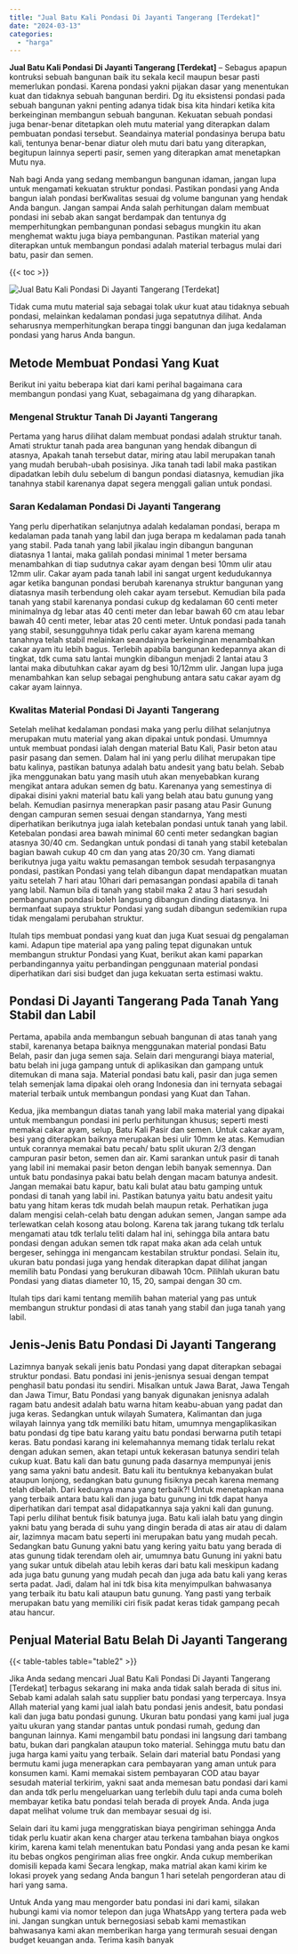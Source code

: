 ```yaml
---
title: "Jual Batu Kali Pondasi Di Jayanti Tangerang [Terdekat]"
date: "2024-03-13"
categories: 
  - "harga"
---
```


**Jual Batu Kali Pondasi Di Jayanti Tangerang \[Terdekat\]** – Sebagus apapun kontruksi sebuah bangunan baik itu sekala kecil maupun besar pasti memerlukan pondasi. Karena pondasi yakni pijakan dasar yang menentukan kuat dan tidaknya sebuah bangunan berdiri. Dg itu eksistensi pondasi pada sebuah bangunan yakni penting adanya tidak bisa kita hindari ketika kita berkeinginan membangun sebuah bangunan. Kekuatan sebuah pondasi juga benar-benar ditetapkan oleh mutu material yang diterapkan dalam pembuatan pondasi tersebut. Seandainya material pondasinya berupa batu kali, tentunya benar-benar diatur oleh mutu dari batu yang diterapkan, begitupun lainnya seperti pasir, semen yang diterapkan amat menetapkan Mutu nya.

Nah bagi Anda yang sedang membangun bangunan idaman, jangan lupa untuk mengamati kekuatan struktur pondasi. Pastikan pondasi yang Anda bangun ialah pondasi berKwalitas sesuai dg volume bangunan yang hendak Anda bangun. Jangan sampai Anda salah perhitungan dalam membuat pondasi ini sebab akan sangat berdampak dan tentunya dg memperhitungkan pembangunan pondasi sebagus mungkin itu akan menghemat waktu juga biaya pembangunan. Pastikan material yang diterapkan untuk membangun pondasi adalah material terbagus mulai dari batu, pasir dan semen.

{{< toc >}}

![Jual Batu Kali Pondasi Di Jayanti Tangerang [Terdekat]](/images/jual-batu-kali-27.png)

Tidak cuma mutu material saja sebagai tolak ukur kuat atau tidaknya sebuah pondasi, melainkan kedalaman pondasi juga sepatutnya dilihat. Anda seharusnya memperhitungkan berapa tinggi bangunan dan juga kedalaman pondasi yang harus Anda bangun.

## Metode Membuat Pondasi Yang Kuat

Berikut ini yaitu beberapa kiat dari kami perihal bagaimana cara membangun pondasi yang Kuat, sebagaimana dg yang diharapkan.

### Mengenal Struktur Tanah Di Jayanti Tangerang

Pertama yang harus dilihat dalam membuat pondasi adalah struktur tanah. Amati struktur tanah pada area bangunan yang hendak dibangun di atasnya, Apakah tanah tersebut datar, miring atau labil merupakan tanah yang mudah berubah-ubah posisinya. Jika tanah tadi labil maka pastikan dipadatkan lebih dulu sebelum di bangun pondasi diatasnya, kemudian jika tanahnya stabil karenanya dapat segera menggali galian untuk pondasi.

### Saran Kedalaman Pondasi Di Jayanti Tangerang

Yang perlu diperhatikan selanjutnya adalah kedalaman pondasi, berapa m kedalaman pada tanah yang labil dan juga berapa m kedalaman pada tanah yang stabil. Pada tanah yang labil jikalau ingin dibangun bangunan diatasnya 1 lantai, maka galilah pondasi minimal 1 meter bersama menambahkan di tiap sudutnya cakar ayam dengan besi 10mm ulir atau 12mm ulir. Cakar ayam pada tanah labil ini sangat urgent kedudukannya agar ketika bangunan pondasi berubah karenanya struktur bangunan yang diatasnya masih terbendung oleh cakar ayam tersebut. Kemudian bila pada tanah yang stabil karenanya pondasi cukup dg kedalaman 60 centi meter minimalnya dg lebar atas 40 centi meter dan lebar bawah 60 cm atau lebar bawah 40 centi meter, lebar atas 20 centi meter. Untuk pondasi pada tanah yang stabil, sesungguhnya tidak perlu cakar ayam karena memang tanahnya telah stabil melainkan seandainya berkeinginan menambahkan cakar ayam itu lebih bagus. Terlebih apabila bangunan kedepannya akan di tingkat, tdk cuma satu lantai mungkin dibangun menjadi 2 lantai atau 3 lantai maka dibutuhkan cakar ayam dg besi 10/12mm ulir. Jangan lupa juga menambahkan kan selup sebagai penghubung antara satu cakar ayam dg cakar ayam lainnya.

### Kwalitas Material Pondasi Di Jayanti Tangerang

Setelah melihat kedalaman pondasi maka yang perlu dilihat selanjutnya merupakan mutu material yang akan dipakai untuk pondasi. Umumnya untuk membuat pondasi ialah dengan material Batu Kali, Pasir beton atau pasir pasang dan semen. Dalam hal ini yang perlu dilihat merupakan tipe batu kalinya, pastikan batunya adalah batu andesit yang batu belah. Sebab jika menggunakan batu yang masih utuh akan menyebabkan kurang mengikat antara adukan semen dg batu. Karenanya yang semestinya di dipakai disini yakni material batu kali yang belah atau batu gunung yang belah. Kemudian pasirnya menerapkan pasir pasang atau Pasir Gunung dengan campuran semen sesuai dengan standarnya, Yang mesti diperhatikan berikutnya juga ialah ketebalan pondasi untuk tanah yang labil. Ketebalan pondasi area bawah minimal 60 centi meter sedangkan bagian atasnya 30/40 cm. Sedangkan untuk pondasi di tanah yang stabil ketebalan bagian bawah cukup 40 cm dan yang atas 20/30 cm. Yang diamati berikutnya juga yaitu waktu pemasangan tembok sesudah terpasangnya pondasi, pastikan Pondasi yang telah dibangun dapat mendapatkan muatan yaitu setelah 7 hari atau 10hari dari pemasangan pondasi apabila di tanah yang labil. Namun bila di tanah yang stabil maka 2 atau 3 hari sesudah pembangunan pondasi boleh langsung dibangun dinding diatasnya. Ini bermanfaat supaya struktur Pondasi yang sudah dibangun sedemikian rupa tidak mengalami perubahan struktur.

Itulah tips membuat pondasi yang kuat dan juga Kuat sesuai dg pengalaman kami. Adapun tipe material apa yang paling tepat digunakan untuk membangun struktur Pondasi yang Kuat, berikut akan kami paparkan perbandingannya yaitu perbandingan penggunaan material pondasi diperhatikan dari sisi budget dan juga kekuatan serta estimasi waktu.

## Pondasi Di Jayanti Tangerang Pada Tanah Yang Stabil dan Labil

Pertama, apabila anda membangun sebuah bangunan di atas tanah yang stabil, karenanya betapa baiknya menggunakan material pondasi Batu Belah, pasir dan juga semen saja. Selain dari mengurangi biaya material, batu belah ini juga gampang untuk di aplikasikan dan gampang untuk ditemukan di mana saja. Material pondasi batu kali, pasir dan juga semen telah semenjak lama dipakai oleh orang Indonesia dan ini ternyata sebagai material terbaik untuk membangun pondasi yang Kuat dan Tahan.

Kedua, jika membangun diatas tanah yang labil maka material yang dipakai untuk membangun pondasi ini perlu perhitungan khusus; seperti mesti memakai cakar ayam, selup, Batu Kali Pasir dan semen. Untuk cakar ayam, besi yang diterapkan baiknya merupakan besi ulir 10mm ke atas. Kemudian untuk corannya memakai batu pecah/ batu split ukuran 2/3 dengan campuran pasir beton, semen dan air. Kami sarankan untuk pasir di tanah yang labil ini memakai pasir beton dengan lebih banyak semennya. Dan untuk batu pondasinya pakai batu belah dengan macam batunya andesit. Jangan memakai batu kapur, batu kali bulat atau batu gamping untuk pondasi di tanah yang labil ini. Pastikan batunya yaitu batu andesit yaitu batu yang hitam keras tdk mudah belah maupun retak. Perhatikan juga dalam mengisi celah-celah batu dengan adukan semen, Jangan sampe ada terlewatkan celah kosong atau bolong. Karena tak jarang tukang tdk terlalu mengamati atau tdk terlalu teliti dalam hal ini, sehingga bila antara batu pondasi dengan adukan semen tdk rapat maka akan ada celah untuk bergeser, sehingga ini mengancam kestabilan struktur pondasi. Selain itu, ukuran batu pondasi juga yang hendak diterapkan dapat dilihat jangan memilih batu Pondasi yang berukuran dibawah 10cm. Pilihlah ukuran batu Pondasi yang diatas diameter 10, 15, 20, sampai dengan 30 cm.

Itulah tips dari kami tentang memilih bahan material yang pas untuk membangun struktur pondasi di atas tanah yang stabil dan juga tanah yang labil.

## Jenis-Jenis Batu Pondasi Di Jayanti Tangerang

Lazimnya banyak sekali jenis batu Pondasi yang dapat diterapkan sebagai struktur pondasi. Batu pondasi ini jenis-jenisnya sesuai dengan tempat penghasil batu pondasi itu sendiri. Misalkan untuk Jawa Barat, Jawa Tengah dan Jawa Timur, Batu Pondasi yang banyak digunakan jenisnya adalah ragam batu andesit adalah batu warna hitam keabu-abuan yang padat dan juga keras. Sedangkan untuk wilayah Sumatera, Kalimantan dan juga wilayah lainnya yang tdk memiliki batu hitam, umumnya mengaplikasikan batu pondasi dg tipe batu karang yaitu batu pondasi berwarna putih tetapi keras. Batu pondasi karang ini kelemahannya memang tidak terlalu rekat dengan adukan semen, akan tetapi untuk kekerasan batunya sendiri telah cukup kuat. Batu kali dan batu gunung pada dasarnya mempunyai jenis yang sama yakni batu andesit. Batu kali itu bentuknya kebanyakan bulat ataupun lonjong, sedangkan batu gunung fisiknya pecah karena memang telah dibelah. Dari keduanya mana yang terbaik?! Untuk menetapkan mana yang terbaik antara batu kali dan juga batu gunung ini tdk dapat hanya diperhatikan dari tempat asal didapatkannya saja yakni kali dan gunung. Tapi perlu dilihat bentuk fisik batunya juga. Batu kali ialah batu yang dingin yakni batu yang berada di suhu yang dingin berada di atas air atau di dalam air, lazimnya macam batu seperti ini merupakan batu yang mudah pecah. Sedangkan batu Gunung yakni batu yang kering yaitu batu yang berada di atas gunung tidak terendam oleh air, umumnya batu Gunung ini yakni batu yang sukar untuk dibelah atau lebih keras dari batu kali meskipun kadang ada juga batu gunung yang mudah pecah dan juga ada batu kali yang keras serta padat. Jadi, dalam hal ini tdk bisa kita menyimpulkan bahwasanya yang terbaik itu batu kali ataupun batu gunung. Yang pasti yang terbaik merupakan batu yang memiliki ciri fisik padat keras tidak gampang pecah atau hancur.

## Penjual Material Batu Belah Di Jayanti Tangerang

{{< table-tables table="table2" >}}

Jika Anda sedang mencari Jual Batu Kali Pondasi Di Jayanti Tangerang \[Terdekat\] terbagus sekarang ini maka anda tidak salah berada di situs ini. Sebab kami adalah salah satu supplier batu pondasi yang terpercaya. Insya Allah material yang kami jual ialah batu pondasi jenis andesit, batu pondasi kali dan juga batu pondasi gunung. Ukuran batu pondasi yang kami jual juga yaitu ukuran yang standar pantas untuk pondasi rumah, gedung dan bangunan lainnya. Kami mengambil batu pondasi ini langsung dari tambang batu, bukan dari pangkalan ataupun toko material. Sehingga mutu batu dan juga harga kami yaitu yang terbaik. Selain dari material batu Pondasi yang bermutu kami juga menerapkan cara pembayaran yang aman untuk para konsumen kami. Kami memakai sistem pembayaran COD atau bayar sesudah material terkirim, yakni saat anda memesan batu pondasi dari kami dan anda tdk perlu mengeluarkan uang terlebih dulu tapi anda cuma boleh membayar ketika batu pondasi telah berada di proyek Anda. Anda juga dapat melihat volume truk dan membayar sesuai dg isi.

Selain dari itu kami juga menggratiskan biaya pengiriman sehingga Anda tidak perlu kuatir akan kena charger atau terkena tambahan biaya ongkos kirim, karena kami telah menentukan batu Pondasi yang anda pesan ke kami itu bebas ongkos pengiriman alias free ongkir. Anda cukup memberikan domisili kepada kami Secara lengkap, maka matrial akan kami kirim ke lokasi proyek yang sedang Anda bangun 1 hari setelah pengorderan atau di hari yang sama.

Untuk Anda yang mau mengorder batu pondasi ini dari kami, silakan hubungi kami via nomor telepon dan juga WhatsApp yang tertera pada web ini. Jangan sungkan untuk bernegosiasi sebab kami memastikan bahwasanya kami akan memberikan harga yang termurah sesuai dengan budget keuangan anda. Terima kasih banyak
